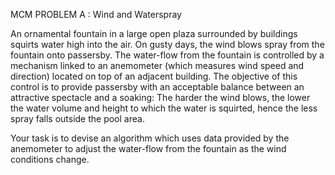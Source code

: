 MCM PROBLEM A : Wind and Waterspray


An ornamental fountain in a large open plaza surrounded by buildings squirts water high into the air. On gusty days, the wind blows spray from the fountain onto passersby. The water-flow from the fountain is controlled by a mechanism linked to an anemometer (which measures wind speed and direction) located on top of an adjacent building. The objective of this control is to provide passersby with an acceptable balance between an attractive spectacle and a soaking: The harder the wind blows, the lower the water volume and height to which the water is squirted, hence the less spray falls outside the pool area.

Your task is to devise an algorithm which uses data provided by the anemometer to adjust the water-flow from the fountain as the wind conditions change.
